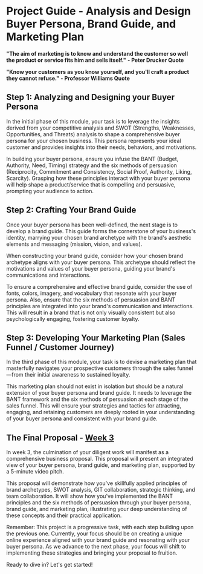 # Project Guide - Analysis and Design Buyer Persona, Brand Guide, and Marketing Plan

**"The aim of marketing is to know and understand the customer so well the product or service fits him and sells itself."**
**- Peter Drucker Quote** 

**"Know your customers as you know yourself, and you'll craft a product they cannot refuse."**
**- Professor Williams Quote**

## Step 1: Analyzing and Designing your Buyer Persona
In the initial phase of this module, your task is to leverage the insights derived from your competitive analysis and SWOT (Strengths, Weaknesses, Opportunities, and Threats) analysis to shape a comprehensive buyer persona for your chosen business. This persona represents your ideal customer and provides insights into their needs, behaviors, and motivations.

In building your buyer persona, ensure you infuse the BANT (Budget, Authority, Need, Timing) strategy and the six methods of persuasion (Reciprocity, Commitment and Consistency, Social Proof, Authority, Liking, Scarcity). Grasping how these principles interact with your buyer persona will help shape a product/service that is compelling and persuasive, prompting your audience to action.

## Step 2: Crafting Your Brand Guide
Once your buyer persona has been well-defined, the next stage is to develop a brand guide. This guide forms the cornerstone of your business's identity, marrying your chosen brand archetype with the brand's aesthetic elements and messaging (mission, vision, and values).

When constructing your brand guide, consider how your chosen brand archetype aligns with your buyer persona. This archetype should reflect the motivations and values of your buyer persona, guiding your brand's communications and interactions.

To ensure a comprehensive and effective brand guide, consider the use of fonts, colors, imagery, and vocabulary that resonate with your buyer persona. Also, ensure that the six methods of persuasion and BANT principles are integrated into your brand's communication and interactions. This will result in a brand that is not only visually consistent but also psychologically engaging, fostering customer loyalty.

## Step 3: Developing Your Marketing Plan (Sales Funnel / Customer Journey)
In the third phase of this module, your task is to devise a marketing plan that masterfully navigates your prospective customers through the sales funnel—from their initial awareness to sustained loyalty.

This marketing plan should not exist in isolation but should be a natural extension of your buyer persona and brand guide. It needs to leverage the BANT framework and the six methods of persuasion at each stage of the sales funnel. This will ensure your strategies and tactics for attracting, engaging, and retaining customers are deeply rooted in your understanding of your buyer persona and consistent with your brand guide.

## The Final Proposal - [Week 3](proposal.md)
In week 3, the culmination of your diligent work will manifest as a comprehensive business proposal. This proposal will present an integrated view of your buyer persona, brand guide, and marketing plan, supported by a 5-minute video pitch.

This proposal will demonstrate how you've skillfully applied principles of brand archetypes, SWOT analysis, GIT collaboration, strategic thinking, and team collaboration. It will show how you've implemented the BANT principles and the six methods of persuasion through your buyer persona, brand guide, and marketing plan, illustrating your deep understanding of these concepts and their practical application.

Remember: This project is a progressive task, with each step building upon the previous one. Currently, your focus should be on creating a unique online experience aligned with your brand guide and resonating with your buyer persona. As we advance to the next phase, your focus will shift to implementing these strategies and bringing your proposal to fruition.

Ready to dive in? Let's get started!
